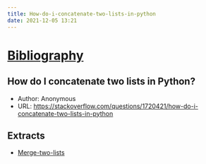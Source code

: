 ```yaml
---
title: How-do-i-concatenate-two-lists-in-python
date: 2021-12-05 13:21
---
```

# [Bibliography](Bibliography)

## How do I concatenate two lists in Python?

- Author: Anonymous
- URL: <https://stackoverflow.com/questions/1720421/how-do-i-concatenate-two-lists-in-python>

## Extracts
- [Merge-two-lists](merge-two-lists)
